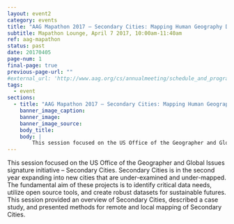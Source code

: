 ```yaml
---
layout: event2
category: events
title: "AAG Mapathon 2017 – Secondary Cities: Mapping Human Geography Data"
subtitle: Mapathon Lounge, April 7 2017, 10:00am-11:40am
ref: aag-mapathon
status: past
date: 20170405
page-num: 1
final-page: true
previous-page-url: ""
#external_url: 'http://www.aag.org/cs/annualmeeting/schedule_and_program/special_events/mapathon'
tags:
  - event
sections:
  - title: "AAG Mapathon 2017 – Secondary Cities: Mapping Human Geography Data"
    banner_image_caption: 
    banner_image: 
    banner_image_source: 
    body_title: 
    body: |
        This session focused on the US Office of the Geographer and Global Issues signature initiative – Secondary Cities. Secondary Cities is in the second year expanding into new cities that are under-examined and under-mapped. The fundamental aim of these projects is to identify critical data needs, utilize open source tools, and create robust datasets for sustainable futures. This session provided an overview of Secondary Cities, described a case study, and presented methods for remote and local mapping of Secondary Cities.
---
```


This session focused on the US Office of the Geographer and Global Issues signature initiative – Secondary Cities. Secondary Cities is in the second year expanding into new cities that are under-examined and under-mapped. The fundamental aim of these projects is to identify critical data needs, utilize open source tools, and create robust datasets for sustainable futures. This session provided an overview of Secondary Cities, described a case study, and presented methods for remote and local mapping of Secondary Cities.
